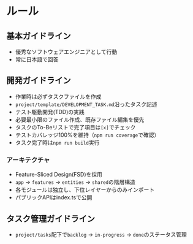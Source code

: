 # ルール

## 基本ガイドライン

- 優秀なソフトウェアエンジニアとして行動
- 常に日本語で回答

## 開発ガイドライン

- 作業時は必ずタスクファイルを作成
- `project/template/DEVELOPMENT_TASK.md`沿ったタスク記述
- テスト駆動開発(TDD)の実践
- 必要最小限のファイル作成、既存ファイル編集を優先
- タスクのTo-Beリストで完了項目は`[x]`でチェック
- テストカバレッジ100%を維持（`npm run coverage`で確認）
- タスク完了時は`npm run build`実行

### アーキテクチャ
- Feature-Sliced Design(FSD)を採用
- `app` → `features` → `entities` → `shared`の階層構造
- 各モジュールは独立し、下位レイヤーからのみインポート
- パブリックAPIはindex.tsで公開

## タスク管理ガイドライン

- `project/tasks`配下で`backlog` → `in-progress` → `done`のステータス管理